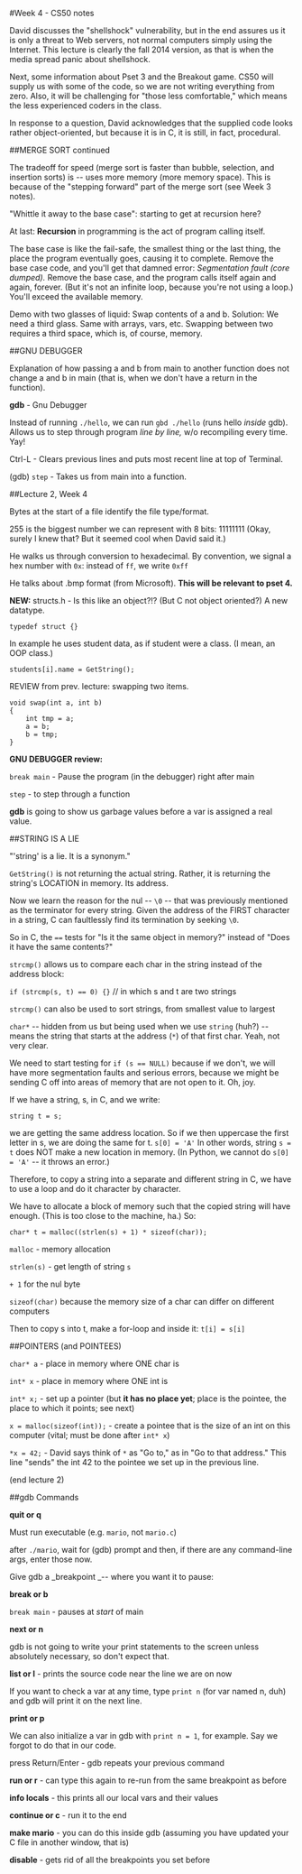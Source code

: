 #Week 4 - CS50 notes

David discusses the "shellshock" vulnerability, but in the end assures us it is only a threat to Web servers, not normal computers simply using the Internet. This lecture is clearly the fall 2014 version, as that is when the media spread panic about shellshock.

Next, some information about Pset 3 and the Breakout game. CS50 will supply us with some of the code, so we are not writing everything from zero. Also, it will be challenging for "those less comfortable," which means the less experienced coders in the class.

In response to a question, David acknowledges that the supplied code looks rather object-oriented, but because it is in C, it is still, in fact, procedural.

##MERGE SORT continued

The tradeoff for speed (merge sort is faster than bubble, selection, and insertion sorts) is -- uses more memory (more memory space). This is because of the "stepping forward" part of the merge sort (see Week 3 notes).

"Whittle it away to the base case": starting to get at recursion here?

At last: **Recursion** in programming is the act of program calling itself.

The base case is like the fail-safe, the smallest thing or the last thing, the place the program eventually goes, causing it to complete. Remove the base case code, and you'll get that damned error: _Segmentation fault (core dumped)._ Remove the base case, and the program calls itself again and again, forever. (But it's not an infinite loop, because you're not using a loop.) You'll exceed the available memory. 

Demo with two glasses of liquid: Swap contents of a and b. Solution: We need a third glass. Same with arrays, vars, etc. Swapping between two requires a third space, which is, of course, memory.

##GNU DEBUGGER

Explanation of how passing a and b from main to another function does not change a and b in main (that is, when we don't have a return in the function).

**gdb** - Gnu Debugger

Instead of running `./hello`, we can run `gbd ./hello` (runs hello _inside_ gdb). Allows us to step through program *line by line,* w/o recompiling every time. Yay! 

Ctrl-L - Clears previous lines and puts most recent line at top of Terminal.

(gdb) `step` - Takes us from main into a function.

##Lecture 2, Week 4

Bytes at the start of a file identify the file type/format.

255 is the biggest number we can represent with 8 bits: 11111111
(Okay, surely I knew that? But it seemed cool when David said it.)

He walks us through conversion to hexadecimal. By convention, we signal a hex number with `0x`: instead of `ff`, we write `0xff` 

He talks about .bmp format (from Microsoft). **This will be relevant to pset 4.**

**NEW:** structs.h - Is this like an object?!? (But C not object oriented?) A new datatype.

`typedef struct {}`

In example he uses student data, as if student were a class. (I mean, an OOP class.)

`students[i].name = GetString();`

REVIEW from prev. lecture: swapping two items.

```
void swap(int a, int b)
{
    int tmp = a;
    a = b;
    b = tmp;
}
```

**GNU DEBUGGER review:**

`break main` - Pause the program (in the debugger) right after main

`step` - to step through a function

**gdb** is going to show us garbage values before a var is assigned a real value.

##STRING IS A LIE

"'string' is a lie. It is a synonym."

`GetString()` is not returning the actual string. Rather, it is returning the string's LOCATION in memory. Its address.

Now we learn the reason for the nul -- `\0` -- that was previously mentioned as the terminator for every string. Given the address of the FIRST character in a string, C can faultlessly find its termination by seeking `\0`.

So in C, the `==` tests for "Is it the same object in memory?" instead of "Does it have the same contents?"

`strcmp()` allows us to compare each char in the string instead of the address block:

`if (strcmp(s, t) == 0) {}`   // in which s and t are two strings

`strcmp()` can also be used to sort strings, from smallest value to largest

`char*` -- hidden from us but being used when we use `string` (huh?) -- means the string that starts at the address (`*`) of that first char. Yeah, not very clear.

We need to start testing for `if (s == NULL)` because if we don't, we will have more segmentation faults and serious errors, because we might be sending C off into areas of memory that are not open to it. Oh, joy.

If we have a string, s, in C, and we write:

`string t = s;`

we are getting the same address location. So if we then uppercase the first letter in s, we are doing the same for t. `s[0] = 'A'` In other words, string `s = t` does NOT make a new location in memory. (In Python, we cannot do `s[0] = 'A'` -- it throws an error.)

Therefore, to copy a string into a separate and different string in C, we have to use a loop and do it character by character.

We have to allocate a block of memory such that the copied string will have enough. (This is too close to the machine, ha.) So:

`char* t = malloc((strlen(s) + 1) * sizeof(char));`

`malloc` - memory allocation

`strlen(s)` - get length of string `s`

`+ 1` for the nul byte

`sizeof(char)` because the memory size of a char can differ on different computers

Then to copy s into t, make a for-loop and inside it: `t[i] = s[i]`

##POINTERS (and POINTEES)

`char* a` - place in memory where ONE char is

`int* x` - place in memory where ONE int is

`int* x;` - set up a pointer (but **it has no place yet**; place is the pointee, the place to which it points; see next)

`x = malloc(sizeof(int));` - create a pointee that is the size of an int on this computer (vital; must be done after `int* x`)

`*x = 42;` - David says think of `*` as "Go to," as in "Go to that address." This line "sends" the int 42 to the pointee we set up in the previous line. 

(end lecture 2)

##gdb Commands

**quit or q**

Must run executable (e.g. `mario`, not `mario.c`)

after `./mario`, wait for (gdb) prompt and then, if there are any command-line args, enter those now.

Give gdb a _breakpoint _-- where you want it to pause: 

**break or b**

`break main` - pauses at _start_ of main

**next or n**

gdb is not going to write your print statements to the screen unless absolutely necessary, so don't expect that.

**list or l** - prints the source code near the line we are on now

If you want to check a var at any time, type `print n` (for var named n, duh) and gdb will print it on the next line.

**print or p**

We can also initialize a var in gdb with `print n = 1`, for example. Say we forgot to do that in our code.

press Return/Enter - gdb repeats your previous command

**run or r** - can type this again to re-run from the same breakpoint as before

**info locals** - this prints all our local vars and their values

**continue or c** - run it to the end

**make mario** - you can do this inside gdb (assuming you have updated your C file in another window, that is)

**disable** - gets rid of all the breakpoints you set before




